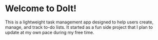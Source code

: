 # Welcome to DoIt!

This is a lightweight task management app designed to help users create, manage, and track to-do lists. It started as a fun side project that I plan to update at my own pace during my free time.
